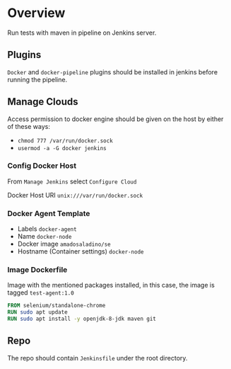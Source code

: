 # Overview

Run tests with maven in pipeline on Jenkins server.

## Plugins

`Docker` and `docker-pipeline` plugins should be installed in jenkins before running the pipeline.

## Manage Clouds

Access permission to docker engine should be given on the host by either of these ways:

- `chmod 777 /var/run/docker.sock`
- `usermod -a -G docker jenkins`

### Config Docker Host

From `Manage Jenkins` select `Configure Cloud`

Docker Host URI `unix:///var/run/docker.sock`

### Docker Agent Template

- Labels `docker-agent`
- Name `docker-node`
- Docker image `amadosaladino/se`
- Hostname (Container settings) `docker-node`

### Image Dockerfile

Image with the mentioned packages installed, in this case, the image is tagged `test-agent:1.0`

```Dockerfile
FROM selenium/standalone-chrome
RUN sudo apt update
RUN sudo apt install -y openjdk-8-jdk maven git
```

## Repo

The repo should contain `Jenkinsfile` under the root directory.
